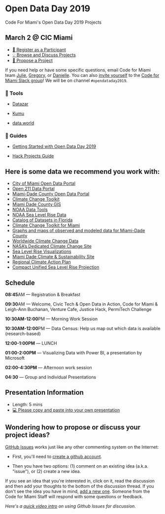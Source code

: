 # Open Data Day 2019
Code For Miami's Open Data Day 2019 Projects

## March 2 @ CIC Miami

- [:rocket: Register as a Participant](https://www.eventbrite.com/e/international-open-data-day-2019-tickets-56708370262?aff=ebdssbdestsearch)
- [:bulb: Browse and Discuss Projects](https://github.com/Code-for-Miami/OpenDataDay2019/issues)
- [:star2: Propose a Project](https://github.com/Code-for-Miami/OpenDataDay2019/issues/new)

If you need help or have some specific questions, email Code for Miami team [Julie](mailto:juliekramer@codeforamerica.org), [Gregory](mailto:work@higregory.com), or [Danielle](mailto:dungermann@codeforamerica.org). You can also [invite yourself](http://cfm-invite.herokuapp.com) to the [Code for Miami Slack group](http://codeformiami.slack.com)! We will be on channel `#opendataday2019`.

### :wrench: Tools
* [Datazar](https://www.datazar.com)

* [Kumu](http://kumu.io)

* [data.world](http://data.world)


### :book: Guides

* [Getting Started with Open Data Day 2019](https://docs.google.com/document/d/1GnHgqcp_uCoGVXs1nHjqZ3WbMSLqb5lEBmZ9LbDzMNU/edit?usp=sharing)

* [Hack Projects Guide](https://github.com/Code-for-Miami/OpenDataDay2018/blob/master/guides/Hack.md)

## Here is some data we recommend you work with:

 * [City of Miami Open Data Portal](https://data.miamigov.com/)
 * [Open 211 Data Portal](http://miami.open.211.developer.adopta.agency/)
 * [Miami-Dade County Open Data Portal](https://opendata.miamidade.gov/)
 * [Climate Change Toolkit](https://toolkit.climate.gov/)
 * [Miami Dade County GIS](http://gis-mdc.opendata.arcgis.com/)
 * [NOAA Data Tools](https://www.ncdc.noaa.gov/cdo-web/datatools)
 * [NOAA Sea Level Rise Data](https://coast.noaa.gov/digitalcoast/tools/slr)
 * [Catalog of Datasets in Florida](https://catalog.data.gov/dataset?tags=florida)
 * [Climate Change Toolkit for Miami](https://toolkit.climate.gov/climate-explorer2/location.php?county=Miami-Dade+County&city=Miami,%20FL&fips=12086&lat=25.7616798&lon=-80.19179020000001)
 * [Graphs and maps of observed and modeled data for Miami-Dade County](https://toolkit.climate.gov/climate-explorer2/location.php?county=Miami-Dade+County&city=Miami,%20FL&fips=12086&lat=25.7616798&lon=-80.19179020000001)
 * [Worldwide Climate Change Data](http://data.worldbank.org/topic/climate-change)
 * [NASA’s Dedicated Climate Change Site](https://climate.nasa.gov/)
 * [Sea Level Rise Visualizations](http://sealevel.climatecentral.org/)
 * [Miami Dade Climate & Sustainability Site](http://www.miamidade.gov/green/)
 * [Regional Climate Action Plan](http://www.southeastfloridaclimatecompact.org//wp-content/uploads/2014/09/regional-climate-action-plan-final-ada-compliant.pdf)
 * [Compact Unified Sea Level Rise Projection](http://www.southeastfloridaclimatecompact.org/wp-content/uploads/2015/10/2015-Compact-Unified-Sea-Level-Rise-Projection.pdf)


## Schedule

**08:45**AM — Registration & Breakfast 

**09:30**AM — Welcome, Civic Tech & Open Data in Action, Code for Miami & Leigh-Ann Buchanan, Venture Cafe, Justice Hack, PermiTech Challenge

**10:30AM-12:00**PM — Morning Work Session

**10:30AM-12:00**PM — Data Census: Help us map out which data is available (research-based)

**12:00-1:00PM** — LUNCH

**01:00-2:00PM** — Visualizing Data with Power BI, a presentation by Microsoft

**02:00-4:30PM** — Afternoon work session

**04:30** — Group and Individual Presentations

## Presentation Information

- Length: 5 mins
- [:computer: Please copy and paste into your own presentation](https://docs.google.com/presentation/d/1IKsq7ibQmzMiYRsv_AFuXrhgaLqNDfM-bFfxpRSY-aE/edit?usp=sharing)

## Wondering how to propose or discuss your project ideas?

[GitHub Issues](https://guides.github.com/features/issues/) works just like any other commenting system on the Internet:


- First, you'll need to [create a github account](https://github.com/join).

- Then you have two options: (1) comment on an existing idea (a.k.a. "issue"), or (2) create a new idea.

If you see an idea that you're interested in, click on it, read the discussion and then add your thoughts to the bottom of the discussion thread. If you don't see the idea you have in mind, [add a new one](https://github.com/Code-for-Miami/OpenDataDay2018/issues/new). Someone from the Code for Miami Staff will respond with some questions or feedback.

*Here's a [quick video intro](https://www.youtube.com/watch?v=KlrJVSJRUN4) on using Github Issues for discussion.*
